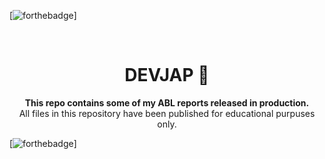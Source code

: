[![forthebadge](https://forthebadge.com/images/badges/built-with-love.svg)]
<div align="center">
  <br>
  <h1>DEVJAP 🌱</h1>
<strong>This repo contains some of my ABL reports released in production.</strong>
<br>
All files in this repository have been published for educational purpuses only.
</div>

[![forthebadge](https://forthebadge.com/images/badges/fo-real.svg)]
